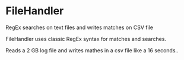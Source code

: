 # FileHandler
RegEx searches on text files and writes matches on CSV file 


FileHandler uses classic RegEx syntax for matches and searches.

Reads a 2 GB log file and writes mathes in a csv file like a 16 seconds..
